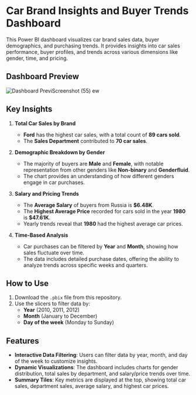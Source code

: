 # Car Brand Insights and Buyer Trends Dashboard

This Power BI dashboard visualizes car brand sales data, buyer demographics, and purchasing trends. It provides insights into car sales performance, buyer profiles, and trends across various dimensions like gender, time, and pricing.

## Dashboard Preview
![Dashboard Previ![Screenshot (55)](https://github.com/user-attachments/assets/611ae1de-a655-4ade-aabd-ee7a32da897b)
ew](path-to-your-image)

## Key Insights
1. **Total Car Sales by Brand**
   - **Ford** has the highest car sales, with a total count of **89 cars sold**.
   - The **Sales Department** contributed to **70 car sales**.

2. **Demographic Breakdown by Gender**
   - The majority of buyers are **Male** and **Female**, with notable representation from other genders like **Non-binary** and **Genderfluid**.
   - The chart provides an understanding of how different genders engage in car purchases.

3. **Salary and Pricing Trends**
   - The **Average Salary** of buyers from Russia is **$6.48K**.
   - The **Highest Average Price** recorded for cars sold in the year **1980** is **$47.61K**.
   - Yearly trends reveal that **1980** had the highest average car prices.

4. **Time-Based Analysis**
   - Car purchases can be filtered by **Year** and **Month**, showing how sales fluctuate over time.
   - The data includes detailed purchase dates, offering the ability to analyze trends across specific weeks and quarters.

## How to Use
1. Download the `.pbix` file from this repository.
2. Use the slicers to filter data by:
   - **Year** (2010, 2011, 2012)
   - **Month** (January to December)
   - **Day of the week** (Monday to Sunday)

## Features
- **Interactive Data Filtering**: Users can filter data by year, month, and day of the week to customize insights.
- **Dynamic Visualizations**: The dashboard includes charts for gender distribution, total sales by department, and salary/price trends over time.
- **Summary Tiles**: Key metrics are displayed at the top, showing total car sales, department sales, average salary, and highest car prices.
